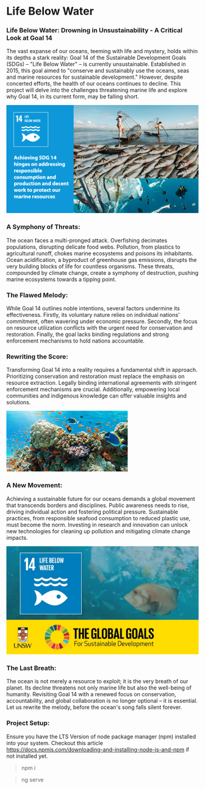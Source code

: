 # Life Below Water


### Life Below Water: Drowning in Unsustainability - A Critical Look at Goal 14
The vast expanse of our oceans, teeming with life and mystery, holds within its depths a stark reality: Goal 14 of the Sustainable Development Goals (SDGs) – "Life Below Water" – is currently unsustainable. Established in 2015, this goal aimed to "conserve and sustainably use the oceans, seas and marine resources for sustainable development." However, despite concerted efforts, the health of our oceans continues to decline. This project will delve into the challenges threatening marine life and explore why Goal 14, in its current form, may be falling short.

![alt text](image.png)
### A Symphony of Threats:

The ocean faces a multi-pronged attack. Overfishing decimates populations, disrupting delicate food webs. Pollution, from plastics to agricultural runoff, chokes marine ecosystems and poisons its inhabitants. Ocean acidification, a byproduct of greenhouse gas emissions, disrupts the very building blocks of life for countless organisms. These threats, compounded by climate change, create a symphony of destruction, pushing marine ecosystems towards a tipping point.

### The Flawed Melody:

While Goal 14 outlines noble intentions, several factors undermine its effectiveness. Firstly, its voluntary nature relies on individual nations' commitment, often wavering under economic pressure. Secondly, the focus on resource utilization conflicts with the urgent need for conservation and restoration. Finally, the goal lacks binding regulations and strong enforcement mechanisms to hold nations accountable.

### Rewriting the Score:

Transforming Goal 14 into a reality requires a fundamental shift in approach. Prioritizing conservation and restoration must replace the emphasis on resource extraction. Legally binding international agreements with stringent enforcement mechanisms are crucial. Additionally, empowering local communities and indigenous knowledge can offer valuable insights and solutions.

![alt text](image-1.png)

### A New Movement:

Achieving a sustainable future for our oceans demands a global movement that transcends borders and disciplines. Public awareness needs to rise, driving individual action and fostering political pressure. Sustainable practices, from responsible seafood consumption to reduced plastic use, must become the norm. Investing in research and innovation can unlock new technologies for cleaning up pollution and mitigating climate change impacts.


![alt text](image-2.png)

### The Last Breath:

The ocean is not merely a resource to exploit; it is the very breath of our planet. Its decline threatens not only marine life but also the well-being of humanity. Revisiting Goal 14 with a renewed focus on conservation, accountability, and global collaboration is no longer optional – it is essential. Let us rewrite the melody, before the ocean's song falls silent forever.

### Project Setup:

Ensure you have the LTS Version of node package manager (npm) installed into your system. Checkout this article https://docs.npmjs.com/downloading-and-installing-node-js-and-npm if not installed yet.

> npm i

> ng serve
